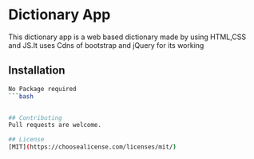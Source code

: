 # Dictionary App
This dictionary app is a web based dictionary made by using HTML,CSS and JS.It uses Cdns of bootstrap and jQuery for its working

## Installation

```bash
No Package required
```bash


## Contributing
Pull requests are welcome.

## License
[MIT](https://choosealicense.com/licenses/mit/)
